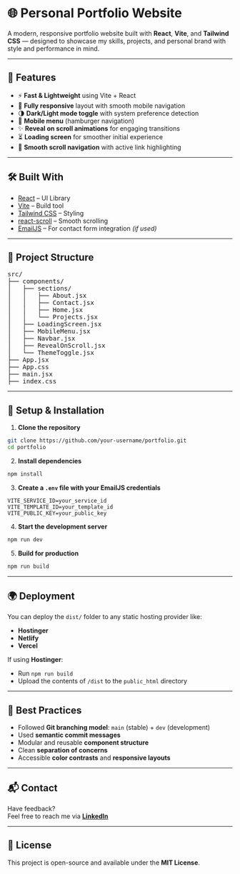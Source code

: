 # 🌐 Personal Portfolio Website

A modern, responsive portfolio website built with **React**, **Vite**, and **Tailwind CSS** — designed to showcase my skills, projects, and personal brand with style and performance in mind.

---

## 🚀 Features

- ⚡️ **Fast & Lightweight** using Vite + React
- 🎨 **Fully responsive** layout with smooth mobile navigation
- 🌗 **Dark/Light mode toggle** with system preference detection
- 📱 **Mobile menu** (hamburger navigation)
- ✨ **Reveal on scroll animations** for engaging transitions
- ⏳ **Loading screen** for smoother initial experience
- 🔗 **Smooth scroll navigation** with active link highlighting

---

## 🛠️ Built With

- [React](https://reactjs.org/) – UI Library
- [Vite](https://vitejs.dev/) – Build tool
- [Tailwind CSS](https://tailwindcss.com/) – Styling
- [react-scroll](https://www.npmjs.com/package/react-scroll) – Smooth scrolling
- [EmailJS](https://www.emailjs.com/) – For contact form integration *(if used)*

---

## 📁 Project Structure

<pre>
src/
├── components/
│   ├── sections/
│   │   ├── About.jsx
│   │   ├── Contact.jsx
│   │   ├── Home.jsx
│   │   └── Projects.jsx
│   ├── LoadingScreen.jsx
│   ├── MobileMenu.jsx
│   ├── Navbar.jsx
│   ├── RevealOnScroll.jsx
│   └── ThemeToggle.jsx
├── App.jsx
├── App.css
├── main.jsx
├── index.css
</pre>

---

## 🔧 Setup & Installation

1. **Clone the repository**

```bash
git clone https://github.com/your-username/portfolio.git
cd portfolio
```

2. **Install dependencies**

```bash
npm install
```

3. **Create a `.env` file with your EmailJS credentials**

```env
VITE_SERVICE_ID=your_service_id
VITE_TEMPLATE_ID=your_template_id
VITE_PUBLIC_KEY=your_public_key
```

4. **Start the development server**

```bash
npm run dev
```

5. **Build for production**

```bash
npm run build
```


---

## 🌍 Deployment

You can deploy the `dist/` folder to any static hosting provider like:

- **Hostinger**
- **Netlify**
- **Vercel**

If using **Hostinger**:

- Run `npm run build`
- Upload the contents of `/dist` to the `public_html` directory

---

## 📌 Best Practices

- Followed **Git branching model**: `main` (stable) + `dev` (development)
- Used **semantic commit messages**
- Modular and reusable **component structure**
- Clean **separation of concerns**
- Accessible **color contrasts** and **responsive layouts**

---

## 📬 Contact

Have feedback?  
Feel free to reach me via **[LinkedIn](https://www.linkedin.com/in/adri%C3%A0-aubanell-cabezas/)**

---

## 📝 License

This project is open-source and available under the **MIT License**.
